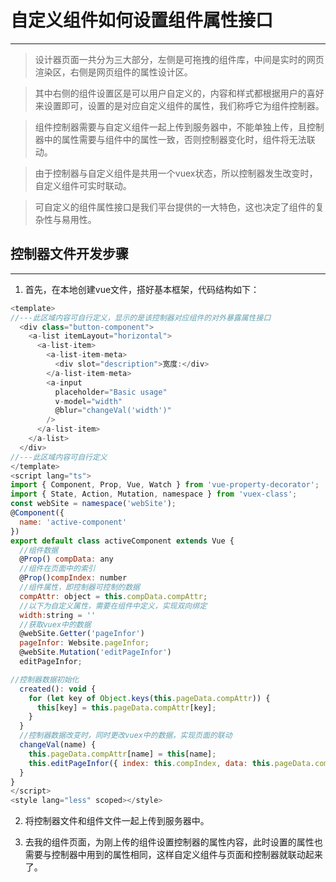 # 自定义组件如何设置组件属性接口
******

  > 设计器页面一共分为三大部分，左侧是可拖拽的组件库，中间是实时的网页渲染区，右侧是网页组件的属性设计区。

  > 其中右侧的组件设置区是可以用户自定义的，内容和样式都根据用户的喜好来设置即可，设置的是对应自定义组件的属性，我们称呼它为组件控制器。

  > 组件控制器需要与自定义组件一起上传到服务器中，不能单独上传，且控制器中的属性需要与组件中的属性一致，否则控制器变化时，组件将无法联动。

  > 由于控制器与自定义组件是共用一个vuex状态，所以控制器发生改变时，自定义组件可实时联动。

  > 可自定义的组件属性接口是我们平台提供的一大特色，这也决定了组件的复杂性与易用性。

## 控制器文件开发步骤
******

1. 首先，在本地创建vue文件，搭好基本框架，代码结构如下：
```javascript
<template>
//---此区域内容可自行定义，显示的是该控制器对应组件的对外暴露属性接口
  <div class="button-component">
    <a-list itemLayout="horizontal">
      <a-list-item>
        <a-list-item-meta>
          <div slot="description">宽度:</div>
        </a-list-item-meta>
        <a-input
          placeholder="Basic usage"
          v-model="width"
          @blur="changeVal('width')"
        />
      </a-list-item>
    </a-list>
  </div>
//---此区域内容可自行定义
</template>
<script lang="ts">
import { Component, Prop, Vue, Watch } from 'vue-property-decorator';
import { State, Action, Mutation, namespace } from 'vuex-class';
const webSite = namespace('webSite');
@Component({
  name: 'active-component'
})
export default class activeComponent extends Vue {
  //组件数据
  @Prop() compData: any
  //组件在页面中的索引
  @Prop()compIndex: number
  //组件属性，即控制器可控制的数据
  compAttr: object = this.compData.compAttr;
  //以下为自定义属性，需要在组件中定义，实现双向绑定
  width:string = ''
  //获取vuex中的数据
  @webSite.Getter('pageInfor')
  pageInfor: Website.pageInfor;
  @webSite.Mutation('editPageInfor')
  editPageInfor;

//控制器数据初始化
  created(): void {
    for (let key of Object.keys(this.pageData.compAttr)) {
      this[key] = this.pageData.compAttr[key];
    }
  }
  //控制器数据改变时，同时更改vuex中的数据，实现页面的联动
  changeVal(name) {
    this.pageData.compAttr[name] = this[name];
    this.editPageInfor({ index: this.compIndex, data: this.pageData.compAttr });
  }
}
</script>
<style lang="less" scoped></style>

```
2. 将控制器文件和组件文件一起上传到服务器中。

3. 去我的组件页面，为刚上传的组件设置控制器的属性内容，此时设置的属性也需要与控制器中用到的属性相同，这样自定义组件与页面和控制器就联动起来了。
